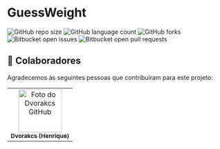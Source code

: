 # GuessWeight

![GitHub repo size](https://img.shields.io/github/repo-size/Dvorakcs/GuessWeight?style=for-the-badge)
![GitHub language count](https://img.shields.io/github/languages/count/Dvorakcs/GuessWeight?style=for-the-badge)
![GitHub forks](https://img.shields.io/github/forks/Dvorakcs/GuessWeight?style=for-the-badge)
![Bitbucket open issues](https://img.shields.io/bitbucket/issues/Dvorakcs/GuessWeight?style=for-the-badge)
![Bitbucket open pull requests](https://img.shields.io/bitbucket/pr-raw/Dvorakcs/GuessWeight?style=for-the-badge)



## 🤝 Colaboradores

Agradecemos às seguintes pessoas que contribuíram para este projeto:

<table>
  <tr>
    <td align="center">
      <a href="#">
        <img src="https://avatars.githubusercontent.com/u/80294621?v=4" width="100px;" alt="Foto do Dvorakcs GitHub"/><br>
        <sub>
          <b>Dvorakcs (Henrique)</b>
        </sub>
      </a>
    </td>
  </tr>
</table>
